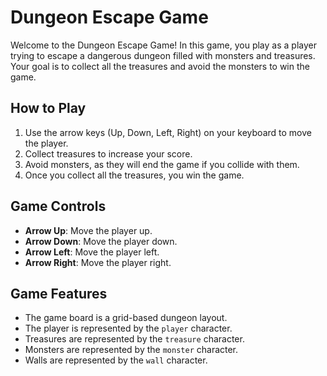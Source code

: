 # Dungeon Escape Game

Welcome to the Dungeon Escape Game! In this game, you play as a player trying to escape a dangerous dungeon filled with monsters and treasures. Your goal is to collect all the treasures and avoid the monsters to win the game.

## How to Play

1. Use the arrow keys (Up, Down, Left, Right) on your keyboard to move the player.
2. Collect treasures to increase your score.
3. Avoid monsters, as they will end the game if you collide with them.
4. Once you collect all the treasures, you win the game.

## Game Controls

- **Arrow Up**: Move the player up.
- **Arrow Down**: Move the player down.
- **Arrow Left**: Move the player left.
- **Arrow Right**: Move the player right.

## Game Features

- The game board is a grid-based dungeon layout.
- The player is represented by the `player` character.
- Treasures are represented by the `treasure` character.
- Monsters are represented by the `monster` character.
- Walls are represented by the `wall` character.